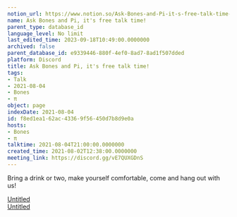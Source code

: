 ```yaml
---
notion_url: https://www.notion.so/Ask-Bones-and-Pi-it-s-free-talk-time-f8ed1ea162ac43369f56450d7b8d9e0a
name: Ask Bones and Pi, it's free talk time!
parent_type: database_id
language_level: No limit
last_edited_time: 2023-09-18T10:49:00.0000000
archived: false
parent_database_id: e9339446-880f-4ef0-8ad7-8ad1f507dded
platform: Discord
title: Ask Bones and Pi, it's free talk time!
tags:
- Talk
- 2021-08-04
- Bones
- π
object: page
indexDate: 2021-08-04
id: f8ed1ea1-62ac-4336-9f56-450d7b8d9e0a
hosts:
- Bones
- π
talktime: 2021-08-04T21:00:00.0000000
created_time: 2021-08-02T12:38:00.0000000
meeting_link: https://discord.gg/vE7QUXGDnS
---
```


Bring a drink or two, make yourself comfortable, come and hang out with us!

[Untitled](https://www.notion.so/12c4a9e645d54aefa860b5f927a0b220)   
[Untitled](https://www.notion.so/482e61b02b9c4456b2b4fe86bb7544c6)   







